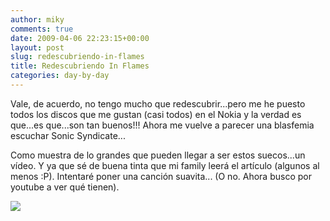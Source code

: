 ```yaml
---
author: miky
comments: true
date: 2009-04-06 22:23:15+00:00
layout: post
slug: redescubriendo-in-flames
title: Redescubriendo In Flames
categories: day-by-day
---
```


Vale, de acuerdo, no tengo mucho que redescubrir...pero me he puesto todos los discos que me gustan (casi todos) en el Nokia y la verdad es que...es que...son tan buenos!!! Ahora me vuelve a parecer una blasfemia escuchar Sonic Syndicate...  
  
Como muestra de lo grandes que pueden llegar a ser estos suecos...un vídeo. Y ya que sé de buena tinta que mi family leerá el artículo (algunos al menos :P). Intentaré poner una canción suavita... (O no. Ahora busco por youtube a ver qué tienen).  
  


  

  
  


![](http://img.zemanta.com/pixy.gif?x-id=48448ea1-5066-8057-ad58-0cb6cde5fed1)
